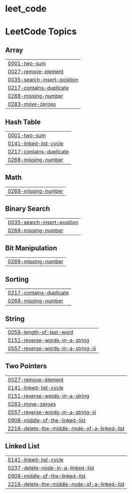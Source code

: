 # leet_code
<!---LeetCode Topics Start-->
# LeetCode Topics
## Array
|  |
| ------- |
| [0001-two-sum](https://github.com/Yaswanthkumarpasupuleti/leet_code/tree/master/0001-two-sum) |
| [0027-remove-element](https://github.com/Yaswanthkumarpasupuleti/leet_code/tree/master/0027-remove-element) |
| [0035-search-insert-position](https://github.com/Yaswanthkumarpasupuleti/leet_code/tree/master/0035-search-insert-position) |
| [0217-contains-duplicate](https://github.com/Yaswanthkumarpasupuleti/leet_code/tree/master/0217-contains-duplicate) |
| [0268-missing-number](https://github.com/Yaswanthkumarpasupuleti/leet_code/tree/master/0268-missing-number) |
| [0283-move-zeroes](https://github.com/Yaswanthkumarpasupuleti/leet_code/tree/master/0283-move-zeroes) |
## Hash Table
|  |
| ------- |
| [0001-two-sum](https://github.com/Yaswanthkumarpasupuleti/leet_code/tree/master/0001-two-sum) |
| [0141-linked-list-cycle](https://github.com/Yaswanthkumarpasupuleti/leet_code/tree/master/0141-linked-list-cycle) |
| [0217-contains-duplicate](https://github.com/Yaswanthkumarpasupuleti/leet_code/tree/master/0217-contains-duplicate) |
| [0268-missing-number](https://github.com/Yaswanthkumarpasupuleti/leet_code/tree/master/0268-missing-number) |
## Math
|  |
| ------- |
| [0268-missing-number](https://github.com/Yaswanthkumarpasupuleti/leet_code/tree/master/0268-missing-number) |
## Binary Search
|  |
| ------- |
| [0035-search-insert-position](https://github.com/Yaswanthkumarpasupuleti/leet_code/tree/master/0035-search-insert-position) |
| [0268-missing-number](https://github.com/Yaswanthkumarpasupuleti/leet_code/tree/master/0268-missing-number) |
## Bit Manipulation
|  |
| ------- |
| [0268-missing-number](https://github.com/Yaswanthkumarpasupuleti/leet_code/tree/master/0268-missing-number) |
## Sorting
|  |
| ------- |
| [0217-contains-duplicate](https://github.com/Yaswanthkumarpasupuleti/leet_code/tree/master/0217-contains-duplicate) |
| [0268-missing-number](https://github.com/Yaswanthkumarpasupuleti/leet_code/tree/master/0268-missing-number) |
## String
|  |
| ------- |
| [0058-length-of-last-word](https://github.com/Yaswanthkumarpasupuleti/leet_code/tree/master/0058-length-of-last-word) |
| [0151-reverse-words-in-a-string](https://github.com/Yaswanthkumarpasupuleti/leet_code/tree/master/0151-reverse-words-in-a-string) |
| [0557-reverse-words-in-a-string-iii](https://github.com/Yaswanthkumarpasupuleti/leet_code/tree/master/0557-reverse-words-in-a-string-iii) |
## Two Pointers
|  |
| ------- |
| [0027-remove-element](https://github.com/Yaswanthkumarpasupuleti/leet_code/tree/master/0027-remove-element) |
| [0141-linked-list-cycle](https://github.com/Yaswanthkumarpasupuleti/leet_code/tree/master/0141-linked-list-cycle) |
| [0151-reverse-words-in-a-string](https://github.com/Yaswanthkumarpasupuleti/leet_code/tree/master/0151-reverse-words-in-a-string) |
| [0283-move-zeroes](https://github.com/Yaswanthkumarpasupuleti/leet_code/tree/master/0283-move-zeroes) |
| [0557-reverse-words-in-a-string-iii](https://github.com/Yaswanthkumarpasupuleti/leet_code/tree/master/0557-reverse-words-in-a-string-iii) |
| [0908-middle-of-the-linked-list](https://github.com/Yaswanthkumarpasupuleti/leet_code/tree/master/0908-middle-of-the-linked-list) |
| [2216-delete-the-middle-node-of-a-linked-list](https://github.com/Yaswanthkumarpasupuleti/leet_code/tree/master/2216-delete-the-middle-node-of-a-linked-list) |
## Linked List
|  |
| ------- |
| [0141-linked-list-cycle](https://github.com/Yaswanthkumarpasupuleti/leet_code/tree/master/0141-linked-list-cycle) |
| [0237-delete-node-in-a-linked-list](https://github.com/Yaswanthkumarpasupuleti/leet_code/tree/master/0237-delete-node-in-a-linked-list) |
| [0908-middle-of-the-linked-list](https://github.com/Yaswanthkumarpasupuleti/leet_code/tree/master/0908-middle-of-the-linked-list) |
| [2216-delete-the-middle-node-of-a-linked-list](https://github.com/Yaswanthkumarpasupuleti/leet_code/tree/master/2216-delete-the-middle-node-of-a-linked-list) |
<!---LeetCode Topics End-->